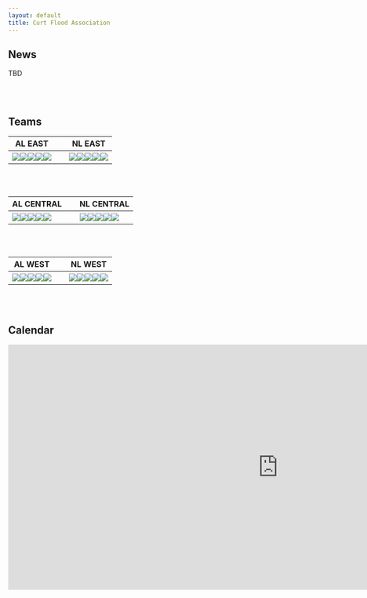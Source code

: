 ```yaml
---
layout: default
title: Curt Flood Association
---
```


<h2>News</h2>
<p>TBD</p>
<br>
<br>
<h2>Teams</h2>

| AL EAST | &nbsp; | NL EAST |
| ----- |----- | ----- |
| <img src="/cfa21/images/bal.png"><img src="/cfa21/images/bos.png"><img src="/cfa21/images/mtl.png"><img src="/cfa21/images/nyy.png"><img src="/cfa21/images/was.png"> | &nbsp; | <img src="/cfa21/images/atl.png"><img src="/cfa21/images/mia.png"><img src="/cfa21/images/nym.png"><img src="/cfa21/images/phi.png"><img src="/cfa21/images/pit.png"> |
<br>
<br>

| AL CENTRAL | &nbsp; | NL CENTRAL |
| ----- |----- | ----- |
| <img src="/cfa21/images/chw.png"><img src="/cfa21/images/cle.png"><img src="/cfa21/images/det.png"><img src="/cfa21/images/min.png"><img src="/cfa21/images/tor.png"> | &nbsp; | <img src="/cfa21/images/chc.png"><img src="/cfa21/images/cin.png"><img src="/cfa21/images/hou.png"><img src="/cfa21/images/mil.png"><img src="/cfa21/images/stl.png"> |
<br>
<br>

| AL WEST | &nbsp; | NL WEST |
| ----- |----- | ----- |
| <img src="/cfa21/images/kcr.png"><img src="/cfa21/images/laa.png"><img src="/cfa21/images/oak.png"><img src="/cfa21/images/sea.png"><img src="/cfa21/images/tex.png"> | &nbsp; | <img src="/cfa21/images/ari.png"><img src="/cfa21/images/col.png"><img src="/cfa21/images/lad.png"><img src="/cfa21/images/sdp.png"><img src="/cfa21/images/sfg.png"> |
<br>
<br>

<h2>Calendar</h2>
<iframe src="https://www.google.com/calendar/embed?title=CFA%20Calendar&amp;showTitle=0&amp;showPrint=0&amp;showCalendars=0&amp;showTz=0&amp;height=300&amp;wkst=1&amp;bgcolor=%23FFFFFF&amp;src=delafornia%40gmail.com&amp;color=%232952A3&amp;ctz=America%2FLos_Angeles" style=" border-width:0 " width="1100" height="500" frameborder="0" scrolling="no"></iframe>

